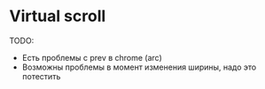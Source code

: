 # Virtual scroll

TODO:

- Есть проблемы с prev в chrome (arc)
- Возможны проблемы в момент изменения ширины, надо это потестить